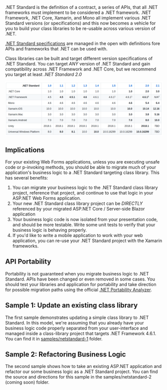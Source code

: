 .NET Standard is the definition of a contract, a series of APIs, that all .NET frameworks must implement to be considered a .NET framework.  .NET Framework, .NET Core, Xamarin, and Mono all implement various .NET Standard versions (or specifications) and this now becomes a vehicle for you to build your class libraries to be re-usable across various version of .NET.

[.NET Standard specifications](https://github.com/dotnet/standard) are managed in the open with definitions fore APIs and frameworks that .NET can be used with.

Class libraries can be built and target different version specifications of .NET Standard.  You can target _ANY_ version of .NET Standard and gain compatibility across .NET Framework and .NET Core, but we recommend you target at least _.NET Standard 2.0_

![.NET Standard Version Table](../assets/netstandard-version-table.png)

## Implications

For your existing Web Forms applications, unless you are executing unsafe code or p-invoking methods, you should be able to migrate much of your application's business logic to a .NET Standard targeting class library.  This has several benefits:

1. You can migrate your business logic to the .NET Standard class library project, reference that project, and continue to use that logic in your ASP<span></span>.NET Web Forms application.
1. Your new .NET Standard class library project can be _DIRECTLY_ referenced by your migrated ASP<span></span>.NET Core / Server-side Blazor application
1. Your business logic code is now isolated from your presentation code, and should be more testable.  Write some unit tests to verify that your business logic is behaving properly.
1. If you'd like to write a mobile application to work with your web application, you can re-use your .NET Standard project with the Xamarin frameworks.

## API Portability

Portability is not guaranteed when you migrate business logic to .NET Standard.  APIs have been changed or even removed in some cases.  You should test your libraries and application for portability and take direction for possible migration paths using the official [.NET Portability Analyzer](https://docs.microsoft.com/en-us/dotnet/standard/analyzers/portability-analyzer).

## Sample 1: Update an existing class library

The first sample demonstrates updating a simple class library to .NET Standard.  In this model, we're assuming that you already have your business logic code properly separated from your user-interface and managed inside a class-library project that targets .NET Framework 4.6.1.  You can find it in [samples/netstandard-1](../samples/netstandard-1/README.md) folder.

## Sample 2: Refactoring Business Logic

The second sample shows how to take an existing ASP<span></span>.NET application and refactor our some business logic as a .NET Standard project.  You can find the source and directions for this sample in the samples/netstandard-2 (coming soon) folder.
